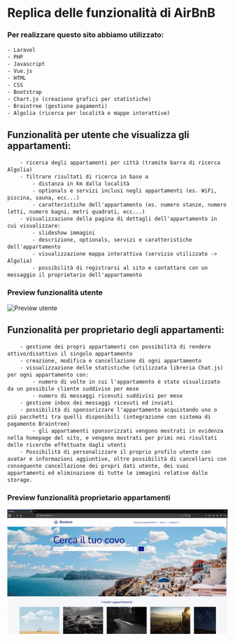 # Replica delle funzionalità di AirBnB
### Per realizzare questo sito abbiamo utilizzato:
    - Laravel
    - PHP
    - Javascript
    - Vue.js
    - HTML
    - CSS
    - Bootstrap
    - Chart.js (creazione grafici per statistiche)
    - Braintree (gestione pagamenti)
    - Algolia (ricerca per località e mappe interattive)



   ##  Funzionalità per utente che visualizza gli appartamenti:
        - ricerca degli appartamenti per città (tramite barra di ricerca Algolia)
        - filtrare risultati di ricerca in base a 
            - distanza in km dalla località
            - optionals e servizi inclusi negli appartamenti (es. WiFi, piscina, sauna, ecc...)
            - caratteristiche dell'appartamento (es. numero stanze, numero letti, numero bagni, metri quadrati, ecc...)
        - visualizzazione della pagina di dettagli dell'appartamento in cui visualizzare:
            - slideshow immagini
            - descrizione, optionals, servizi e caratteristiche dell'appartamento
            - visualizzazione mappa interattiva (servizio utilizzato -> Algolia)
            - possibilità di registrarsi al sito e contattare con un messaggio il proprietario dell'appartamento
               
### Preview funzionalità utente 
![Preview utente](Boolbnb-non-loggato.gif?raw=true "BoolBnb utente")




   ##  Funzionalità per proprietario degli appartamenti:
        - gestione dei propri appartamenti con possibilità di rendere attivo/disattivo il singolo appartamento
        - creazione, modifica e cancellazione di ogni appartamento
        - visualizzazione delle statistiche (utilizzata libreria Chat.js) per ogni appartamento con:
            - numero di volte in cui l'appartamento è stato visualizzato da un possibile cliente suddivise per mese
            - numero di messaggi ricevuti suddivisi per mese
        - gestione inbox dei messaggi ricevuti ed inviati
        - possibilità di sponsorizzare l'appartamento acquistando uno o più pacchetti tra quelli disponibili (integrazione con sistema di pagamento Braintree)
            - gli appartamenti sponsorizzati vengono mostrati in evidenza nella homepage del sito, e vengono mostrati per primi nei risultati delle ricerche effettuate dagli utenti
        - Possibilità di personalizzare il proprio profilo utente con avatar e informazioni aggiuntive, oltre possibilità di cancellarsi con conseguente cancellazione dei propri dati utente, dei suoi appartamenti ed eliminazione di tutte le immagini relative dallo storage.

### Preview funzionalità proprietario appartamenti
![Preview host](Boolbnb-host.gif?raw=true "BoolBnb host")
